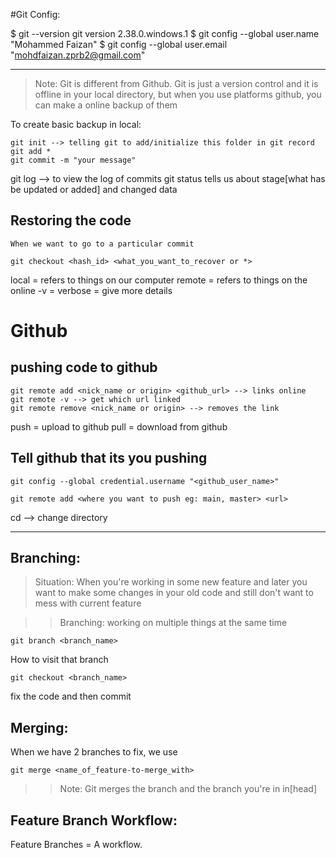 #Git Config:

$ git --version
git version 2.38.0.windows.1
$ git config --global user.name "Mohammed Faizan"
$ git config --global user.email "mohdfaizan.zprb2@gmail.com"

---

> Note: Git is different from Github. Git is just a version control and it is offline in your local directory, but when you use platforms github, you can make a online backup of them

To create basic backup in local:

```
git init --> telling git to add/initialize this folder in git record
git add *
git commit -m "your message"
```
git log --> to view the log of commits
git status tells us about stage[what has be updated or added] and changed data



## Restoring the code 
    When we want to go to a particular commit

```
git checkout <hash_id> <what_you_want_to_recover or *>
```

local = refers to things on our computer
remote = refers to things on the online 
-v = verbose = give more details

# Github

## pushing code to github
```
git remote add <nick_name or origin> <github_url> --> links online
git remote -v --> get which url linked
git remote remove <nick_name or origin> --> removes the link

```
push = upload to github
pull = download from github

## Tell github that its you pushing
```
git config --global credential.username "<github_user_name>"
```




```
git remote add <where you want to push eg: main, master> <url>
```



cd --> change directory


---

## Branching:


> Situation: When you're working in some new feature and later you want to make some changes in your old code and still don't want to mess with current feature

>> Branching: working on multiple things at the same time

```terminal
git branch <branch_name>
```
How to visit that branch
```terminal
git checkout <branch_name>
``` 
fix the code and then commit


## Merging:
When we have 2 branches to fix, we use
```terminal
git merge <name_of_feature-to-merge_with>
```
>> Note: Git merges the branch and the branch you're in in[head]

 
## Feature Branch Workflow:

Feature Branches = A workflow.



```terminal

```